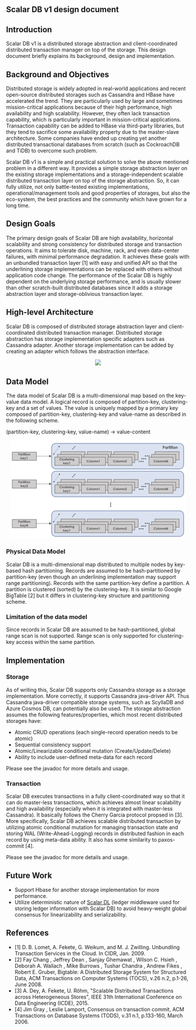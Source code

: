 ## Scalar DB v1 design document

## Introduction

Scalar DB v1 is a distributed storage abstraction and client-coordinated distributed transaction manager on top of the storage. This design document briefly explains its background, design and implementation.

## Background and Objectives

Distributed storage is widely adopted in real-world applications and recent open-source distributed storages such as Cassandra and HBase have accelerated the trend. They are particularly used by large and sometimes mission-critical applications because of their high performance, high availability and high scalability. However, they often lack transaction capability, which is particularly important in mission-critical applications. Transaction capability can be added to HBase via third-party libraries, but they tend to sacrifice some availability property due to the master-slave architecture. Some companies have ended up creating yet another distributed transactional databases from scratch (such as CockroachDB and TiDB) to overcome such problem.

Scalar DB v1 is a simple and practical solution to solve the above mentioned problem in a different way. It provides a simple storage abstraction layer on the existing storage implementations and a storage-independent scalable distributed transaction layer on top of the storage abstraction. So, it can fully utilize, not only battle-tested existing implementations, operational/management tools and good properties of storages, but also the eco-system, the best practices and the community which have grown for a long time.

## Design Goals

The primary design goals of Scalar DB are high availability, horizontal scalability and strong consistency for distributed storage and transaction operations. It aims to tolerate disk, machine, rack, and even data-center failures, with minimal performance degradation. It achieves these goals with an unbundled transaction layer [1] with easy and unified API so that the underlining storage implementations can be replaced with others without application code change. The performance of the Scalar DB is highly dependent on the underlying storage performance, and is usually slower than other scratch-built distributed databases since it adds a storage abstraction layer and storage-oblivious transaction layer.

## High-level Architecture

Scalar DB is composed of distributed storage abstraction layer and client-coordinated distributed transaction manager.
Distributed storage abstraction has storage implementation specific adapters such as Cassandra adapter.
Another storage implementation can be added by creating an adapter which follows the abstraction interface.

<p align="center">
<img src="https://github.com/scalar-labs/scalardb/raw/master/docs/images/software_stack.png" width="440" />
</p>

## Data Model

The data model of Scalar DB is a multi-dimensional map based on the key-value data model. A logical record is composed of partition-key, clustering-key and a set of values. The value is uniquely mapped by a primary key composed of partition-key, clustering-key and value-name as described in the following scheme.

(partition-key, clustering-key, value-name) -> value-content


<p align="center">
<img src="https://github.com/scalar-labs/scalardb/raw/master/docs/images/data_model.png" width="480" />
</p>

### Physical Data Model

Scalar DB is a multi-dimensional map distributed to multiple nodes by key-based hash partitioning.
Records are assumed to be hash-partitioned by partition-key (even though an underlining implementation may support range partitioning).
Records with the same partition-key define a partition. A partition is clustered (sorted) by the clustering-key.
It is similar to Google BigTable [2] but it differs in clustering-key structure and partitioning scheme.

### Limitation of the data model

Since records in Scalar DB are assumed to be hash-partitioned, global range scan is not supported.
Range scan is only supported for clustering-key access within the same partition.

## Implementation

### Storage

As of writing this, Scalar DB supports only Cassandra storage as a storage implementation. More correctly, it supports Cassandra java-driver API. Thus Cassandra java-driver compatible storage systems, such as ScyllaDB and Azure Cosmos DB, can potentially also be used. The storage abstraction assumes the following features/properties, which most recent distributed storages have:

- Atomic CRUD operations (each single-record operation needs to be atomic)
- Sequential consistency support
- Atomic/Linearizable conditional mutation (Create/Update/Delete)
- Ability to include user-defined meta-data for each record

Please see the javadoc for more details and usage.

### Transaction

Scalar DB executes transactions in a fully client-coordinated way so that it can do master-less transactions, which achieves almost linear scalability and high availability (especially when it is integrated with master-less Cassandra).
It basically follows the Cherry Garcia protocol propsed in [3]. More specifically, Scalar DB achieves scalable distributed transaction by utilizing atomic conditional mutation for managing transaction state and storing WAL (Write-Ahead-Logging) records in distributed fashion in each record by using meta-data ability.
It also has some similarity to paxos-commit [4].

Please see the javadoc for more details and usage.

## Future Work

* Support Hbase for another storage implementation for more performance.
* Utilize deterministic nature of [Scalar DL](https://github.com/scalar-labs/scalardl) (ledger middleware used for storing ledger information with Scalar DB) to avoid heavy-weight global consensus for linearizability and serializability.

## References

- [1] D. B. Lomet, A. Fekete, G. Weikum, and M. J. Zwilling.  Unbundling Transaction Services in the Cloud. In CIDR, Jan. 2009.
- [2] Fay Chang , Jeffrey Dean , Sanjay Ghemawat , Wilson C. Hsieh , Deborah A. Wallach , Mike Burrows , Tushar Chandra , Andrew Fikes , Robert E. Gruber, Bigtable: A Distributed Storage System for Structured Data, ACM Transactions on Computer Systems (TOCS), v.26 n.2, p.1-26, June 2008.
- [3] A. Dey, A. Fekete, U. Röhm, "Scalable Distributed Transactions across Heterogeneous Stores", IEEE 31th International Conference on Data Engineering (ICDE), 2015.
- [4] Jim Gray , Leslie Lamport, Consensus on transaction commit, ACM Transactions on Database Systems (TODS), v.31 n.1, p.133-160, March 2006.

